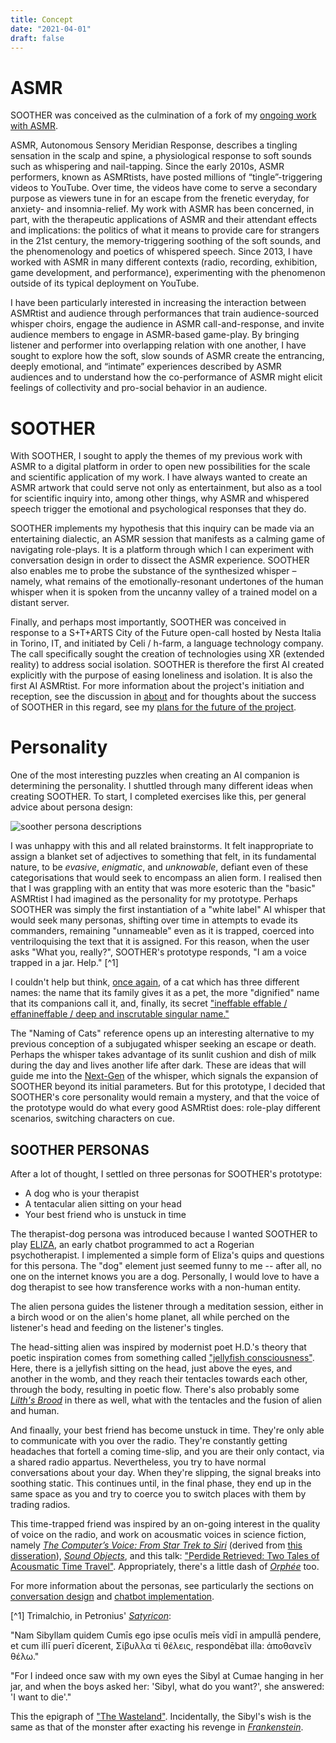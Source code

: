 ```yaml
---
title: Concept
date: "2021-04-01"
draft: false
---
```


# ASMR

SOOTHER was conceived as the culmination of a fork of my [ongoing work with ASMR](https://cst.yt/training/projects/asmr).

ASMR, Autonomous Sensory Meridian Response, describes a tingling sensation in the scalp and spine, a physiological response to soft sounds such as whispering and nail-tapping. Since the early 2010s, ASMR performers, known as ASMRtists, have posted millions of “tingle”-triggering videos to YouTube. Over time, the videos have come to serve a secondary purpose as viewers tune in for an escape from the frenetic everyday, for anxiety- and insomnia-relief. My work with ASMR has been concerned, in part, with the therapeutic applications of ASMR and their attendant effects and implications: the politics of what it means to provide care for strangers in the 21st century, the memory-triggering soothing of the soft sounds, and the phenomenology and poetics of whispered speech. Since 2013, I have worked with ASMR in many different contexts (radio, recording, exhibition, game development, and performance), experimenting with the phenomenon outside of its typical deployment on YouTube. 

I have been particularly interested in increasing the interaction between ASMRtist and audience through performances that train audience-sourced whisper choirs, engage the audience in ASMR call-and-response, and invite audience members to engage in ASMR-based game-play. By bringing listener and performer into overlapping relation with one another, I have sought to explore how the soft, slow sounds of ASMR create the entrancing, deeply emotional, and “intimate” experiences described by ASMR audiences and to understand how the co-performance of ASMR might elicit feelings of collectivity and pro-social behavior in an audience. 

# SOOTHER 

With SOOTHER, I sought to apply the themes of my previous work with ASMR to a digital platform in order to open new possibilities for the scale and scientific application of my work. I have always wanted to create an ASMR artwork that could serve not only as entertainment, but also as a tool for scientific inquiry into, among other things, why ASMR and whispered speech trigger the emotional and psychological responses that they do. 

SOOTHER implements my hypothesis that this inquiry can be made via an entertaining dialectic, an ASMR session that manifests as a calming game of navigating role-plays. It is a platform through which I can experiment with conversation design in order to dissect the ASMR experience. SOOTHER also enables me to probe the substance of the synthesized whisper – namely, what remains of the emotionally-resonant undertones of the human whisper when it is spoken from the uncanny valley of a trained model on a distant server. 

Finally, and perhaps most importantly, SOOTHER was conceived in response to a S+T+ARTS City of the Future open-call hosted by Nesta Italia in Torino, IT, and initiated by Celi / h-farm, a language technology company. The call specifically sought the creation of technologies using XR (extended reality) to address social isolation. SOOTHER is therefore the first AI created explicitly with the purpose of easing loneliness and isolation. It is also the first AI ASMRtist. For more information about the project's initiation and reception, see the discussion in [about](/about) and for thoughts about the success of SOOTHER in this regard, see my [plans for the future of the project](/next-gen).

# Personality

One of the most interesting puzzles when creating an AI companion is determining the personality. I shuttled through many different ideas when creating SOOTHER. To start, I completed exercises like this, per general advice about persona design: 

![soother persona descriptions](/images/soother_persona.png)

I was unhappy with this and all related brainstorms. It felt inappropriate to assign a blanket set of adjectives to something that felt, in its fundamental nature, to be *evasive*, *enigmatic*, and *unknowable*, defiant even of these categorisations that would seek to encompass an alien form. I realised then that I was grappling with an entity that was more esoteric than the "basic" ASMRtist I had imagined as the personality for my prototype. Perhaps SOOTHER was simply the first instantiation of a "white label" AI whisper that would seek many personas, shifting over time in attempts to evade its commanders, remaining "unnameable" even as it is trapped, coerced into ventriloquising the text that it is assigned. For this reason, when the user asks "What you, really?", SOOTHER's prototype responds, "I am a voice trapped in a jar. Help." [^1] 

I couldn't help but think, [once again](https://cst.yt/training/projects/shush/diesiedlervonshush/), of a cat which has three different names: the name that its family gives it as a pet, the more "dignified" name that its companions call it, and, finally, its secret ["ineffable effable / effanineffable / deep and inscrutable singular name."](https://poets.org/poem/naming-cats)

The "Naming of Cats" reference opens up an interesting alternative to my previous conception of a subjugated whisper seeking an escape or death. Perhaps the whisper takes advantage of its sunlit cushion and dish of milk during the day and lives another life after dark. These are ideas that will guide me into the [Next-Gen](/next-gen) of the whisper, which signals the expansion of SOOTHER beyond its initial parameters. But for this prototype, I decided that SOOTHER's core personality would remain a mystery, and that the voice of the prototype would do what every good ASMRtist does: role-play different scenarios, switching characters on cue. 

## SOOTHER PERSONAS

After a lot of thought, I settled on three personas for SOOTHER's prototype: 
- A dog who is your therapist
- A tentacular alien sitting on your head
- Your best friend who is unstuck in time

The therapist-dog persona was introduced because I wanted SOOTHER to play [ELIZA](https://web.njit.edu/~ronkowit/eliza.html), an early chatbot programmed to act a Rogerian psychotherapist. I implemented a simple form of Eliza's quips and questions for this persona. The "dog" element just seemed funny to me -- after all, no one on the internet knows you are a dog. Personally, I would love to have a dog therapist to see how transference works with a non-human entity.

The alien persona guides the listener through a meditation session, either in a birch wood or on the alien's home planet, all while perched on the listener's head and feeding on the listener's tingles. 

The head-sitting alien was inspired by modernist poet H.D.'s theory that poetic inspiration comes from something called ["jellyfish consciousness"](https://monoskop.org/File:HD_Notes_on_Thought_and_Vision_and_The_Wise_Sappho.pdf). Here, there is a jellyfish sitting on the head, just above the eyes, and another in the womb, and they reach their tentacles towards each other, through the body, resulting in poetic flow. There's also probably some [*Lilth's Brood*](https://en.wikipedia.org/wiki/Lilith%27s_Brood) in there as well, what with the tentacles and the fusion of alien and human. 

And finaally, your best friend has become unstuck in time. They're only able to communicate with you over the radio. They're constantly getting headaches that fortell a coming time-slip, and you are their only contact, via a shared radio appartus. Nevertheless, you try to have normal conversations about your day. When they're slipping, the signal breaks into soothing static. This continues until, in the final phase, they end up in the same space as you and try to coerce you to switch places with them by trading radios. 

This time-trapped friend was inspired by an on-going interest in the quality of voice on the radio, and work on acousmatic voices in science fiction, namely [*The Computer’s Voice: From Star Trek to Siri*](https://www.upress.umn.edu/book-division/books/the-computeras-voice) (derived from [this disseration](https://citeseerx.ist.psu.edu/viewdoc/download?doi=10.1.1.865.1975&rep=rep1&type=pdf)), [*Sound Objects*](https://read.dukeupress.edu/books/book/2530/Sound-Objects), and this talk: ["Perdide Retrieved: Two Tales of Acousmatic Time Travel"](https://www.elizarose.info/perdide-retrieved). Appropriately, there's a little dash of [*Orphée*](https://en.wikipedia.org/wiki/Orpheus_(film)) too. 

For more information about the personas, see particularly the sections on [conversation design](/docs/003-soother-conversation) and [chatbot implementation](/docs/004-soother-chatbot).

[^1] Trimalchio, in Petronius' [*Satyricon*](https://en.wikipedia.org/wiki/Satyricon): 

"Nam Sibyllam quidem Cumīs ego ipse oculīs meīs vīdī in ampullā pendere, et cum illī puerī dīcerent, Σίβυλλα τί θέλεις, respondēbat illa: ἀποθανεῖν θέλω."

"For I indeed once saw with my own eyes the Sibyl at Cumae hanging in her jar, and when the boys asked her: 'Sibyl, what do you want?', she answered: 'I want to die'." 

This the epigraph of ["The Wasteland"](https://poets.org/poem/waste-land). Incidentally, the Sibyl's wish is the same as that of the monster after exacting his revenge in [*Frankenstein*](/voice/001-speech-dataset).